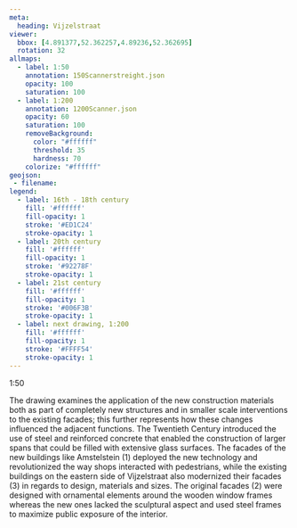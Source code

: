 ```yaml
---
meta:
  heading: Vijzelstraat
viewer:
  bbox: [4.891377,52.362257,4.89236,52.362695]
  rotation: 32
allmaps:
  - label: 1:50
    annotation: 150Scannerstreight.json
    opacity: 100
    saturation: 100
  - label: 1:200
    annotation: 1200Scanner.json
    opacity: 60
    saturation: 100
    removeBackground:
      color: "#ffffff"
      threshold: 35
      hardness: 70
    colorize: "#ffffff"
geojson:
 - filename:
legend:
  - label: 16th - 18th century
    fill: '#ffffff'
    fill-opacity: 1
    stroke: '#ED1C24'
    stroke-opacity: 1
  - label: 20th century
    fill: '#ffffff'
    fill-opacity: 1
    stroke: '#92278F'
    stroke-opacity: 1
  - label: 21st century
    fill: '#ffffff'
    fill-opacity: 1
    stroke: '#006F3B'
    stroke-opacity: 1
  - label: next drawing, 1:200
    fill: '#ffffff'
    fill-opacity: 1
    stroke: '#FFFF54'
    stroke-opacity: 1
---
```

1:50

The drawing examines the application of the new construction materials both as part of completely new structures and in smaller scale interventions to the existing facades; this further represents how these changes influenced the adjacent functions. The Twentieth Century introduced the use of steel and reinforced concrete that enabled the construction of larger spans that could be filled with extensive glass surfaces. The facades of the new buildings like Amstelstein (1) deployed the new technology and revolutionized the way shops interacted with pedestrians, while the existing buildings on the eastern side of Vijzelstraat also modernized their facades (3) in regards to design, materials and sizes. The original facades (2) were designed with ornamental elements around the wooden window frames whereas the new ones lacked the sculptural aspect and used steel frames to maximize public exposure of the interior.